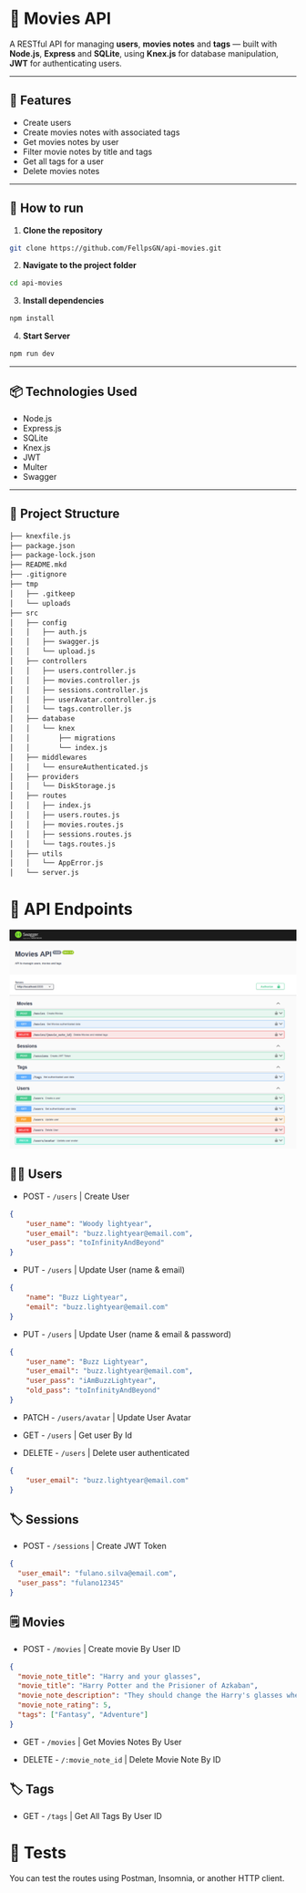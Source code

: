 # 📝 Movies API

A RESTful API for managing **users**, **movies notes** and **tags** — built with **Node.js**, **Express** and **SQLite**, using **Knex.js** for database manipulation, **JWT** for authenticating users.

---

## 🚀 Features

- Create users
- Create movies notes with associated tags
- Get movies notes by user
- Filter movie notes by title and tags
- Get all tags for a user
- Delete movies notes

---

## 📁 How to run

1. **Clone the repository**
```bash
git clone https://github.com/FellpsGN/api-movies.git
```

2. **Navigate to the project folder**
```bash
cd api-movies
```

3. **Install dependencies**
```bash
npm install
```

4. **Start Server**
```bash
npm run dev
```
---

## 📦 Technologies Used

- Node.js
- Express.js
- SQLite
- Knex.js
- JWT
- Multer
- Swagger

---

## 📁 Project Structure

```bash
├── knexfile.js
├── package.json
├── package-lock.json
├── README.mkd
├── .gitignore
├── tmp
│   ├── .gitkeep
│   └── uploads
├── src
│   ├── config
│   │   ├── auth.js
│   │   ├── swagger.js
│   │   └── upload.js
│   ├── controllers
│   │   ├── users.controller.js
│   │   ├── movies.controller.js
│   │   ├── sessions.controller.js
│   │   ├── userAvatar.controller.js
│   │   └── tags.controller.js
│   ├── database
│   │   └── knex
│   │       ├── migrations
│   │       └── index.js
│   ├── middlewares
│   │   └── ensureAuthenticated.js
│   ├── providers
│   │   └── DiskStorage.js
│   ├── routes
│   │   ├── index.js
│   │   ├── users.routes.js
│   │   ├── movies.routes.js
│   │   ├── sessions.routes.js
│   │   └── tags.routes.js
│   ├── utils
│   │   └── AppError.js
│   └── server.js
```

# 📌 API Endpoints

![Endpoints](./.github/swagger_routes.png)

## 🧑‍💻 Users

- POST - `/users` | Create User
```json
{
    "user_name": "Woody lightyear",
    "user_email": "buzz.lightyear@email.com",
    "user_pass": "toInfinityAndBeyond"
}
```

- PUT  - `/users` | Update User (name & email)
```json
{
    "name": "Buzz Lightyear",
    "email": "buzz.lightyear@email.com"
}
```

- PUT  - `/users` | Update User (name & email & password)
```json
{
    "user_name": "Buzz Lightyear",
    "user_email": "buzz.lightyear@email.com",
    "user_pass": "iAmBuzzLightyear",
    "old_pass": "toInfinityAndBeyond"
}
```

- PATCH - `/users/avatar` | Update User Avatar

- GET  - `/users` | Get user By Id

- DELETE - `/users` | Delete user authenticated
```json
{
    "user_email": "buzz.lightyear@email.com"
}
```

## 🏷️ Sessions

- POST - `/sessions` | Create JWT Token
```json
{
  "user_email": "fulano.silva@email.com",
  "user_pass": "fulano12345"
}
```

## 🗒️ Movies
- POST - `/movies` | Create movie By User ID
```json
{
  "movie_note_title": "Harry and your glasses",
  "movie_title": "Harry Potter and the Prisioner of Azkaban",
  "movie_note_description": "They should change the Harry's glasses when..",
  "movie_note_rating": 5,
  "tags": ["Fantasy", "Adventure"]
}
```

- GET - `/movies` | Get Movies Notes By User

- DELETE - `/:movie_note_id` | Delete Movie Note By ID

## 🏷️ Tags

- GET - `/tags` | Get All Tags By User ID

# 🧪 Tests
You can test the routes using Postman, Insomnia, or another HTTP client.